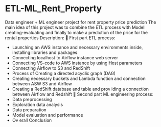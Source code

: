 # ETL-ML_Rent_Property
Data engineer + ML engineer project for rent property price prediction
The main idea of this project was to combine the ETL process with Model creating-evaluating and finally to make a prediction of the price for the rental properties
Description:
 First part ETL process:
- Launching an AWS instance and necessary environments inside, installing libraries and packages
- Connecting localhost to Airflow instance web server
- Connecting VS-code to AWS instance by using Host parameters
- Connecting Airflow to S3 and RedShift
- Process of Creating a directed acyclic graph (DAG)
- Creating necessary buckets and Lambda function and connection between ASW S3 and Airflow
- Creating a RedShift database and table and prov iding a connection between Airflow and Redshift
 Second part ML engineering process:
- Data preprocessing
- Exploration data analysis
- Data preparation
- Model evaluation and performance
- Ov erall Conclusion
